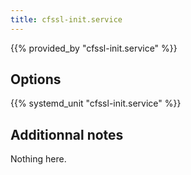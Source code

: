```yaml
---
title: cfssl-init.service
---
```


{{% provided_by "cfssl-init.service" %}}

## Options

{{% systemd_unit "cfssl-init.service" %}}

## Additionnal notes

Nothing here.
